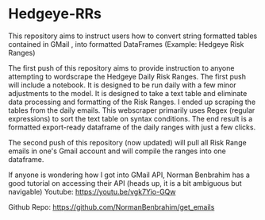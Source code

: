 # Hedgeye-RRs
This repository aims to instruct users how to convert string formatted tables contained in GMail , into formatted DataFrames (Example: Hedgeye Risk Ranges)

The first push of this repository aims to provide instruction to anyone attempting to wordscrape the Hedgeye Daily Risk Ranges. The first push will include a notebook. It is designed to be run daily with a few minor adjustments to the model. It is designed to take a text table and eliminate data processing and formatting of the Risk Ranges. I ended up scraping the tables from the daily emails. This webscraper primarily uses Regex (regular expressions) to sort the text table on syntax conditions. The end result is a formatted export-ready dataframe of the daily ranges with just a few clicks.

The second push of this repository (now updated) will pull all Risk Range emails in one's Gmail account and will compile the ranges into one dataframe.

If anyone is wondering how I got into GMail API, Norman Benbrahim has a good tutorial on accessing their API (heads up, it is a bit ambiguous but navigable) 
   Youtube: https://youtu.be/vgk7Yio-GQw
      
   Github Repo: https://github.com/NormanBenbrahim/get_emails
      
